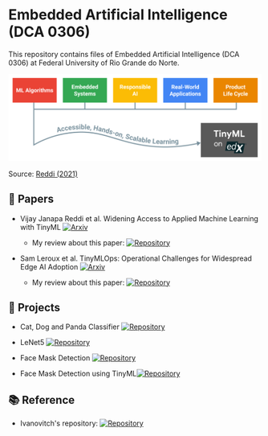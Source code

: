 # Embedded Artificial Intelligence (DCA 0306)
This repository contains files of Embedded Artificial Intelligence (DCA 0306) at Federal University of Rio Grande do Norte.

<center><img width="800" src="images/Reddi.png"></center>

Source: [Reddi (2021)](https://arxiv.org/pdf/2106.04008.pdf)

## :bookmark_tabs: Papers

- Vijay Janapa Reddi et al. Widening Access to Applied Machine Learning with TinyML [![Arxiv](https://img.shields.io/badge/paper-arxiv-red)](https://arxiv.org/pdf/2106.04008)

    - My review about this paper: [![Repository](https://img.shields.io/badge/-Repo-191A1B?style=flat-square&logo=github)](https://github.com/Morsinaldo/embedded_artificial_intelligence/tree/main/summaries/Widening%20Access%20to%20Applied%20Machine%20Learning%20with%20TinyML)

- Sam Leroux et al. TinyMLOps: Operational Challenges for Widespread Edge AI Adoption [![Arxiv](https://img.shields.io/badge/paper-arxiv-red)](https://arxiv.org/abs/2203.10923)

    - My review about this paper: [![Repository](https://img.shields.io/badge/-Repo-191A1B?style=flat-square&logo=github)](https://github.com/Morsinaldo/embedded_artificial_intelligence/tree/main/summaries/TinyMLOps%20-%20Operational%20Challenges%20for%20Widespread%20Edge%20AI%20Adoption)

## :file_folder: Projects

 - Cat, Dog and Panda Classifier [![Repository](https://img.shields.io/badge/-Repo-191A1B?style=flat-square&logo=github)](./projects/cat_dog_panda_classifier/)

- LeNet5 [![Repository](https://img.shields.io/badge/-Repo-191A1B?style=flat-square&logo=github)](./projects/lenet5)

- Face Mask Detection [![Repository](https://img.shields.io/badge/-Repo-191A1B?style=flat-square&logo=github)](./projects/face_mask_detection/)

- Face Mask Detection using TinyML[![Repository](https://img.shields.io/badge/-Repo-191A1B?style=flat-square&logo=github)](./projects/face_mask_detection/)

## :books: Reference 
- Ivanovitch's repository: [![Repository](https://img.shields.io/badge/-Repo-191A1B?style=flat-square&logo=github)](https://github.com/ivanovitchm/datastructure)